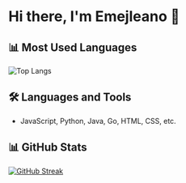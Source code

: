 # Hi there, I'm Emejleano 👋

## 📊 Most Used Languages
![Top Langs](https://github-readme-stats.vercel.app/api/top-langs/?username=emejleano&layout=compact&theme=dark)

## 🛠️ Languages and Tools
- JavaScript, Python, Java, Go, HTML, CSS, etc.

## 📊 GitHub Stats
[![GitHub Streak](https://github-readme-streak-stats.herokuapp.com?user=emejleano&theme=tokyonight&card_width=496)](https://git.io/streak-stats)
